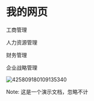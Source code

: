 # 我的网页

工商管理

人力资源管理

财务管理

企业战略管理

![425809180109135340](C:\Users\HP\OneDrive\lishixu12138.github.io\425809180109135340.jpg)

Note: 这是一个演示文档，忽略不计

